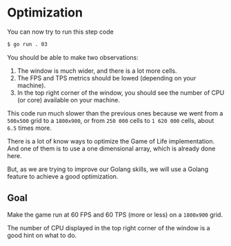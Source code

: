 # Optimization

You can now try to run this step code

```bash
$ go run . 03
```

You should be able to make two observations:
 1. The window is much wider, and there is a lot more cells.
 2. The FPS and TPS metrics should be lowed (depending on your machine).
 3. In the top right corner of the window, you should see the number of CPU (or core) available on your machine.

This code run much slower than the previous ones because we went from a `500x500` grid to a `1800x900`, or from
`250 000` cells to `1 620 000` cells, about `6.5` times more.

There is a lot of know ways to optimize the Game of Life implementation.
And one of them is to use a one dimensional array, which is already done here.

But, as we are trying to improve our Golang skills, we will use a Golang feature to achieve a good optimization.

## Goal

Make the game run at 60 FPS and 60 TPS (more or less) on a `1800x900` grid.

The number of CPU displayed in the top right corner of the window is a good hint on what to do.